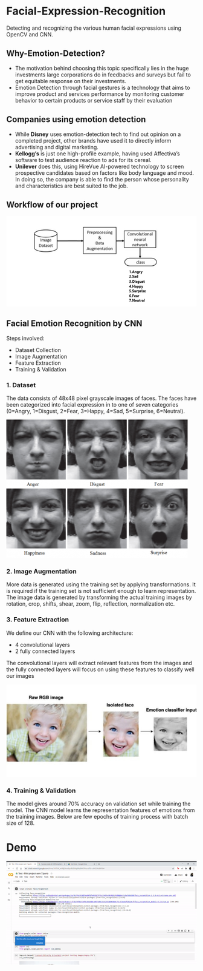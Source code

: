 # Facial-Expression-Recognition
Detecting and recognizing the various human facial expressions using OpenCV and CNN.

## Why-Emotion-Detection?
- The motivation behind choosing this topic specifically lies in the huge  investments large corporations do in feedbacks and surveys but fail to get  equitable response on their investments.
- Emotion Detection through facial gestures is a technology that aims to improve product and services performance by monitoring customer behavior to certain  products or service staff by their evaluation
## Companies using emotion detection
- While **Disney** uses emotion-detection tech to find out opinion on a completed  project, other brands have used it to directly inform advertising and digital  marketing.
- **Kellogg’s** is just one high-profile example, having used Affectiva’s software to test  audience reaction to ads for its cereal.
- **Unilever** does this, using HireVue AI-powered technology to screen prospective  candidates based on factors like body language and mood. In doing so, the  company is able to find the person whose personality and characteristics are best  suited to the job.
## Workflow of our project
![Alt text](https://github.com/sai-janani99/Facial-Expression-Recognition/blob/main/images/flow.png)
## Facial Emotion Recognition by CNN
Steps involved:
- Dataset Collection
- Image Augmentation
- Feature Extraction
- Training & Validation
### 1. Dataset
The data consists of 48x48 pixel grayscale images of faces. The faces have been  categorized into facial expression in to one of seven categories (0=Angry, 1=Disgust,  2=Fear, 3=Happy, 4=Sad, 5=Surprise, 6=Neutral).

![Alt text](https://github.com/prasanna77cr7/Facial-Expression-Recognition/blob/main/images/data.png)
### 2. Image Augmentation
More data is generated using the training set by applying  transformations. It is required if the training set is not sufficient  enough to learn representation. The image data is generated by  transforming the actual training images by rotation, crop, shifts,  shear, zoom, flip, reflection, normalization etc.
### 3. Feature Extraction
We define our CNN with the following architecture:
 - 4 convolutional layers
 - 2 fully connected layers
 
The convolutional layers will extract relevant features from the images and the fully connected layers will focus on using these features to classify well our images

![Alt text](https://github.com/prasanna77cr7/Facial-Expression-Recognition/blob/main/images/boy.jpeg)

### 4. Training & Validation
The model gives around 70% accuracy on validation set while training the model. The CNN  model learns the representation features of emotions from the training images. Below  are few epochs of training process with batch size of 128.

# Demo
![Alt text](https://github.com/prasanna77cr7/Facial-Expression-Recognition/blob/main/images/demogif.gif)

